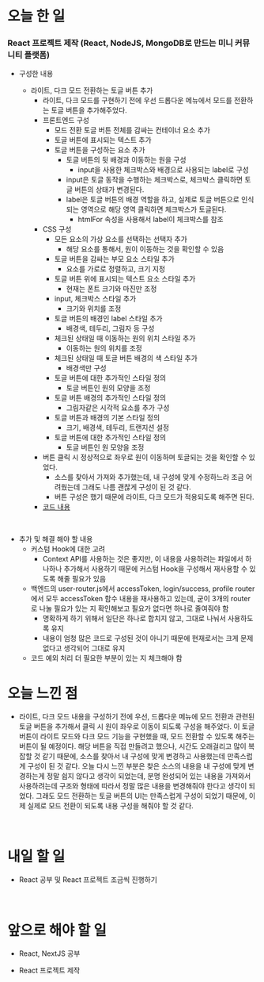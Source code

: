 # 오늘 한 일

### React 프로젝트 제작 (React, NodeJS, MongoDB로 만드는 미니 커뮤니티 플랫폼)

- 구성한 내용

  - 라이트, 다크 모드 전환하는 토글 버튼 추가
    - 라이트, 다크 모드를 구현하기 전에 우선 드롭다운 메뉴에서 모드를 전환하는 토글 버튼을 추가해주었다.
    - 프론트엔드 구성
      - 모드 전환 토글 버튼 전체를 감싸는 컨테이너 요소 추가
      - 토글 버튼에 표시되는 텍스트 추가
      - 토글 버튼을 구성하는 요소 추가
        - 토글 버튼의 뒷 배경과 이동하는 원을 구성
          - input을 사용한 체크박스와 배경으로 사용되는 label로 구성
        - input은 토글 동작을 수행하는 체크박스로, 체크박스 클릭하면 토글 버튼의 상태가 변경된다.
        - label은 토글 버튼의 배경 역할을 하고, 실제로 토글 버튼으로 인식되는 영역으로 해당 영역 클릭하면 체크박스가 토글된다.
          - htmlFor 속성을 사용해서 label이 체크박스를 참조
    - CSS 구성
      - 모든 요소의 가상 요소를 선택하는 선택자 추가
        - 해당 요소를 통해서, 원이 이동하는 것을 확인할 수 있음
      - 토글 버튼을 감싸는 부모 요소 스타일 추가
        - 요소를 가로로 정렬하고, 크기 지정
      - 토글 버튼 위에 표시되는 텍스트 요소 스타일 추가
        - 현재는 폰트 크기와 마진만 조정
      - input, 체크박스 스타일 추가
        - 크기와 위치를 조정
      - 토글 버튼의 배경인 label 스타일 추가
        - 배경색, 테두리, 그림자 등 구성
      - 체크된 상태일 때 이동하는 원의 위치 스타일 추가
        - 이동하는 원의 위치를 조정
      - 체크된 상태일 때 토글 버튼 배경의 색 스타일 추가
        - 배경색만 구성
      - 토글 버튼에 대한 추가적인 스타일 정의
        - 토글 버튼인 원의 모양을 조정
      - 토글 버튼 배경의 추가적인 스타일 정의
        - 그림자같은 시각적 요소를 추가 구성
      - 토글 버튼과 배경의 기본 스타일 정의
        - 크기, 배경색, 테두리, 트랜지션 설정
      - 토글 버튼에 대한 추가적인 스타일 정의
        - 토글 버튼인 원 모양을 조정
    - 버튼 클릭 시 정상적으로 좌우로 원이 이동하며 토글되는 것을 확인할 수 있었다.
      - 소스를 찾아서 가져와 추가했는데, 내 구성에 맞게 수정하느라 조금 어려웠는데 그래도 나름 괜찮게 구성이 된 것 같다.
      - 버튼 구성은 했기 때문에 라이트, 다크 모드가 적용되도록 해주면 된다.
    - [코드 내용](https://github.com/jeongsangtae/mini-community-platform/commit/ccfaeb20bac156dbab8b8a633027ed2b4bf25681)

<br />

- 추가 및 해결 해야 할 내용
  - 커스텀 Hook에 대한 고려
    - Context API를 사용하는 것은 좋지만, 이 내용을 사용하려는 파일에서 하나하나 추가해서 사용하기 때문에 커스텀 Hook을 구성해서 재사용할 수 있도록 해줄 필요가 있음
  - 백엔드의 user-router.js에서 accessToken, login/success, profile router에서 모두 accessToken 함수 내용을 재사용하고 있는데, 굳이 3개의 router로 나눌 필요가 있는 지 확인해보고 필요가 없다면 하나로 줄여줘야 함
    - 명확하게 하기 위해서 일단은 하나로 합치지 않고, 그대로 나눠서 사용하도록 유지
    - 내용이 엄청 많은 코드로 구성된 것이 아니기 때문에 현재로서는 크게 문제 없다고 생각되어 그대로 유지
  - 코드 예외 처리 더 필요한 부분이 있는 지 체크해야 함

# 오늘 느낀 점

- 라이트, 다크 모드 내용을 구성하기 전에 우선, 드롭다운 메뉴에 모드 전환과 관련된 토글 버튼을 추가해서 클릭 시 원이 좌우로 이동이 되도록 구성을 해주었다. 이 토글 버튼이 라이트 모드와 다크 모드 기능을 구현했을 때, 모드 전환할 수 있도록 해주는 버튼이 될 예정이다. 해당 버튼을 직접 만들려고 했으나, 시간도 오래걸리고 많이 복잡할 것 같기 때문에, 소스를 찾아서 내 구성에 맞게 변경하고 사용했는데 만족스럽게 구성이 된 것 같다. 오늘 다시 느낀 부분은 찾은 소스의 내용을 내 구성에 맞게 변경하는게 정말 쉽지 않다고 생각이 되었는데, 분명 완성되어 있는 내용을 가져와서 사용하려는데 구조와 형태에 따라서 정말 많은 내용을 변경해줘야 한다고 생각이 되었다. 그래도 모드 전환하는 토글 버튼의 UI는 만족스럽게 구성이 되었기 때문에, 이제 실제로 모드 전환이 되도록 내용 구성을 해줘야 할 것 같다.

<br />

# 내일 할 일

- React 공부 및 React 프로젝트 조금씩 진행하기

<br />

# 앞으로 해야 할 일

- React, NextJS 공부

- React 프로젝트 제작
